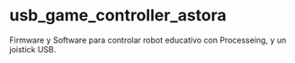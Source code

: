 # usb_game_controller_astora
Firmware y Software para controlar robot educativo con Processeing, y un joistick USB.
